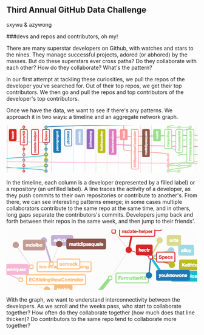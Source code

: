 ## Third Annual GitHub Data Challenge
sxywu & azywong

###devs and repos and contributors, oh my!

There are many superstar developers on Github, with watches and stars to the nines.  They manage successful projects, adored (or abhored) by the masses.  But do these superstars ever cross paths?  Do they collaborate with each other?  How do they collaborate?  What's the pattern?
		
In our first attempt at tackling these curiosities, we pull the repos of the developer you've searched for.  Out of their top repos, we get their top contributors.  We then go and pull the repos and top contributors of the developer's top contributors.

Once we have the data, we want to see if there's any patterns.  We approach it in two ways: a timeline and an aggregate network graph.

![timeline](https://raw.githubusercontent.com/sxywu/octokitty/master/app/assets/images/timeline.png)

In the timeline, each column is a developer (represented by a filled label) or a repository (an unfilled label).  A line traces the activity of a developer, as they push commits to their own repositories or contribute to another's.  From there, we can see interesting patterns emerge; in some cases multiple collaborators contribute to the same repo at the same time, and in others, long gaps separate the contributors's commits.  Developers jump back and forth between their repos in the same week, and then jump to their friends'.

![graph](https://raw.githubusercontent.com/sxywu/octokitty/master/app/assets/images/graph.png)

With the graph, we want to understand interconnectivity between the developers.  As we scroll and the weeks pass, who start to collaborate together?  How often do they collaborate together (how much does that line thicken)?  Do contributors to the same repo tend to collaborate more together?
